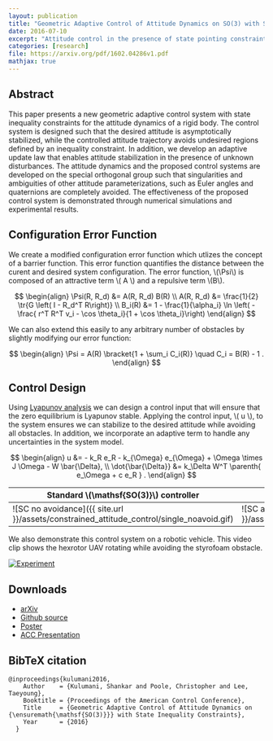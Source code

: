 ```yaml
---
layout: publication
title: "Geometric Adaptive Control of Attitude Dynamics on SO(3) with State Inequality Constraints"
date: 2016-07-10
excerpt: "Attitude control in the presence of state pointing constraints"
categories: [research]
file: https://arxiv.org/pdf/1602.04286v1.pdf
mathjax: true
---
```

$$
\newcommand{\bracket}[1]{\left[ #1 \right]}
\newcommand{\parenth}[1]{\left( #1 \right)}
\newcommand{\tr}[1]{\mathrm{tr}\negthickspace\bracket{#1}}
$$

## Abstract

This paper presents a new geometric adaptive
control system with state inequality constraints for the attitude
dynamics of a rigid body. The control system is designed
such that the desired attitude is asymptotically stabilized,
while the controlled attitude trajectory avoids undesired regions
defined by an inequality constraint. In addition, we develop
an adaptive update law that enables attitude stabilization in
the presence of unknown disturbances. The attitude dynamics
and the proposed control systems are developed on the special
orthogonal group such that singularities and ambiguities of
other attitude parameterizations, such as Euler angles and
quaternions are completely avoided. The effectiveness of the
proposed control system is demonstrated through numerical
simulations and experimental results.

## Configuration Error Function

We create a modified configuration error function which utlizes the concept of a barrier function.
This error function quantifies the distance between the curent and desired system configuration.
The error function, \\(\Psi\\) is composed of an attractive term \\( A \\) and a repulsive term \\(B\\).

$$
\begin{align}
\Psi(R, R_d) &= A(R, R_d) B(R) \\
A(R, R_d) &= \frac{1}{2} \tr{G \left( I - R_d^T R\right)} \\ 
B_i(R) &= 1 - \frac{1}{\alpha_i} \ln \left( - \frac{ r^T R^T v_i - \cos \theta_i}{1 + \cos \theta_i}\right) 
\end{align}
$$

We can also extend this easily to any arbitrary number of obstacles by slightly modifying our error function:

$$
\begin{align}
\Psi = A(R) \bracket{1 + \sum_i C_i(R)} \quad C_i = B(R) - 1 .
\end{align}
$$
  
## Control Design

Using [Lyapunov analysis](https://en.wikipedia.org/wiki/Lyapunov_stability) we can design a control input that will ensure that the zero equilibrium is Lyapunov stable.
Applying the control input, \\( u \\), to the system ensures we can stabilize to the desired attitude while avoiding all obstacles.
In addition, we incorporate an adaptive term to handle any uncertainties in the system model.

$$
\begin{align}
u &= - k_R e_R - k_{\Omega} e_{\Omega} + \Omega \times J \Omega - W \bar{\Delta}, \\
\dot{\bar{\Delta}} &= k_\Delta W^T \parenth{ e_\Omega + c e_R } .
\end{align}
$$


Standard \\(\mathsf{SO(3)}\\) controller |  Constrained \\(\mathsf{SO(3)}\\) controller | Multiple Obstacles
-----------------------------------------|----------------------------------------------|---------------------|
![SC no avoidance]({{ site.url }}/assets/constrained_attitude_control/single_noavoid.gif) | ![SC avoidance]({{ site.url }}/assets/constrained_attitude_control/single_avoid.gif) | ![Multiple Obstacles]({{ site.url }}/assets/constrained_attitude_control/multiple_avoid.gif) 

We also demonstrate this control system on a robotic vehicle.
This video clip shows the hexrotor UAV rotating while avoiding the styrofoam obstacle.

[![Experiment](https://img.youtube.com/vi/dsmAbwQram4/maxresdefault.jpg)](https://www.youtube.com/watch?v=dsmAbwQram4)

## Downloads

* [arXiv](https://arxiv.org/abs/1602.04286)
* [Github source](https://github.com/skulumani/2016_acc_manuscript)
* [Poster](https://github.com/skulumani/2016_RD_poster/blob/master/poster.pdf)
* [ACC Presentation](https://github.com/skulumani/2016-ACC-Presentation/blob/master/presentation.pdf)

## BibTeX citation

    @inproceedings{kulumani2016,
        Author    = {Kulumani, Shankar and Poole, Christopher and Lee, Taeyoung},
        Booktitle = {Proceedings of the American Control Conference},
        Title     = {Geometric Adaptive Control of Attitude Dynamics on {\ensuremath{\mathsf{SO(3)}}} with State Inequality Constraints},
        Year      = {2016}
      }




